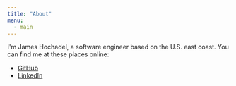 ```yaml
---
title: "About"
menu:
  - main
---
```


I'm James Hochadel, a software engineer based on the U.S. east coast. You can find me at these places online:

* [GitHub](http://github.com/jameshochadel)
* [LinkedIn](https://www.linkedin.com/in/jameshochadel/)
